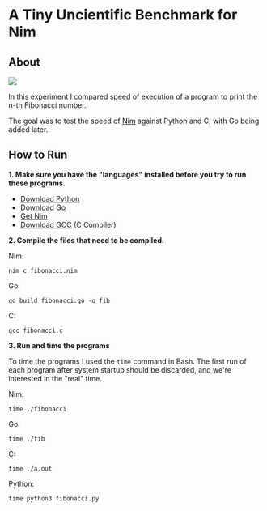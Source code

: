 # A Tiny Uncientific Benchmark for Nim

## About

![](https://cdn-images-1.medium.com/max/1600/1*7xy8DpkPquQip0pv_ZrZHg.png)

In this experiment I compared speed of execution of a program to print the n-th Fibonacci number.

The goal was to test the speed of [Nim](https://nim-lang.org/) against Python and C, with Go being added later.

## How to Run

**1. Make sure you have the "languages" installed before you try to run these programs.**

* [Download Python](https://www.python.org/downloads/)
* [Download Go](https://golang.org/dl/)
* [Get Nim](https://nim-lang.org/install.html)
* [Download GCC](https://gcc.gnu.org/releases.html) (C Compiler)

**2. Compile the files that need to be compiled.**

Nim:
```
nim c fibonacci.nim
```

Go:
```
go build fibonacci.go -o fib
```

C:
```
gcc fibonacci.c
```

**3. Run and time the programs**

To time the programs I used the `time` command in Bash. The first run of each program after system startup should be discarded, and we're interested in the "real" time.

Nim:
```
time ./fibonacci
```

Go:
```
time ./fib
```

C:
```
time ./a.out
```

Python:
```
time python3 fibonacci.py
```

